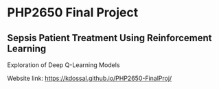 # PHP2650 Final Project
## Sepsis Patient Treatment Using Reinforcement Learning
Exploration of Deep Q-Learning Models

Website link: https://kdossal.github.io/PHP2650-FinalProj/


